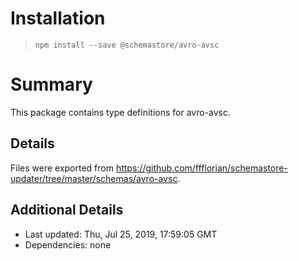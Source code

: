 # Installation
> `npm install --save @schemastore/avro-avsc`

# Summary
This package contains type definitions for avro-avsc.

## Details
Files were exported from https://github.com/ffflorian/schemastore-updater/tree/master/schemas/avro-avsc.

## Additional Details
* Last updated: Thu, Jul 25, 2019, 17:59:05 GMT
* Dependencies: none
